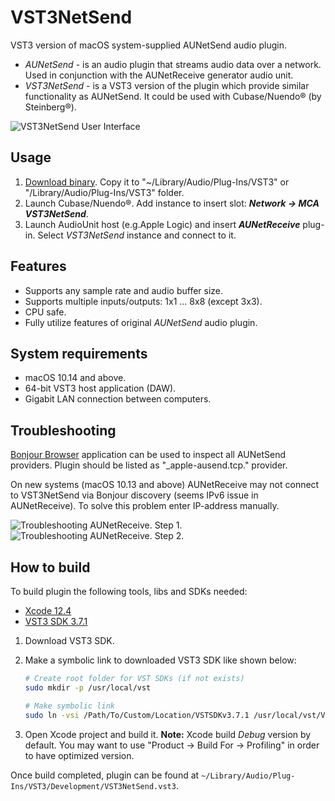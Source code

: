 # VST3NetSend

VST3 version of macOS system-supplied AUNetSend audio plugin.

- _AUNetSend_ - is an audio plugin that streams audio data over a network. Used in conjunction with the AUNetReceive generator audio unit.
- _VST3NetSend_ - is a VST3 version of the plugin which provide similar functionality as AUNetSend. It could be used with Cubase/Nuendo® (by Steinberg®).

![VST3NetSend User Interface](https://raw.githubusercontent.com/vgorloff/VST3NetSend/master/Media/VST3NetSend.png)

## Usage

1. [Download binary](https://github.com/vgorloff/VST3NetSend/releases/latest). Copy it to "~/Library/Audio/Plug-Ins/VST3" or "/Library/Audio/Plug-Ins/VST3" folder.
2. Launch Cubase/Nuendo®. Add instance to insert slot: **_Network -> MCA VST3NetSend_**.
3. Launch AudioUnit host (e.g.Apple Logic) and insert **_AUNetReceive_** plug-in. Select _VST3NetSend_ instance and connect to it.

## Features

- Supports any sample rate and audio buffer size.
- Supports multiple inputs/outputs: 1x1 ... 8x8 (except 3x3).
- CPU safe.
- Fully utilize features of original _AUNetSend_ audio plugin.

## System requirements

- macOS 10.14 and above.
- 64-bit VST3 host application (DAW).
- Gigabit LAN connection between computers.

## Troubleshooting

[Bonjour Browser](http://www.tildesoft.com) application can be used to inspect all AUNetSend providers.
Plugin should be listed as "\_apple-ausend.tcp." provider.

On new systems (macOS 10.13 and above) AUNetReceive may not connect to VST3NetSend via Bonjour discovery (seems IPv6 issue in AUNetReceive).
To solve this problem enter IP-address manually.

![Troubleshooting AUNetReceive. Step 1.](https://raw.githubusercontent.com/vgorloff/VST3NetSend/master/Media/Troubleshooting_AUNetRecieve_01.png)
![Troubleshooting AUNetReceive. Step 2.](https://raw.githubusercontent.com/vgorloff/VST3NetSend/master/Media/Troubleshooting_AUNetRecieve_02.png)

## How to build

To build plugin the following tools, libs and SDKs needed:

- [Xcode 12.4](https://developer.apple.com/xcode/)
- [VST3 SDK 3.7.1](http://www.steinberg.net/en/company/developer.html)

1. Download VST3 SDK.
1. Make a symbolic link to downloaded VST3 SDK like shown below:

    ```sh
    # Create root folder for VST SDKs (if not exists)
    sudo mkdir -p /usr/local/vst

    # Make symbolic link
    sudo ln -vsi /Path/To/Custom/Location/VSTSDKv3.7.1 /usr/local/vst/VSTSDKv3.7.1
    ```

3. Open Xcode project and build it. **Note:** Xcode build _Debug_ version by default. You may want to use "Product -> Build For -> Profiling" in order to have optimized version.

Once build completed, plugin can be found at `~/Library/Audio/Plug-Ins/VST3/Development/VST3NetSend.vst3`.
